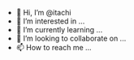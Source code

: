 - 👋 Hi, I’m @itachi
- 👀 I’m interested in ...
- 🌱 I’m currently learning ...
- 💞️ I’m looking to collaborate on ...
- 📫 How to reach me ...

<!---
Spikeyotsuba/Spikeyotsuba is a ✨ special ✨ repository because its `README.md` (this file) appears on your GitHub profile.
You can click the Preview link to take a look at your changes.
---
